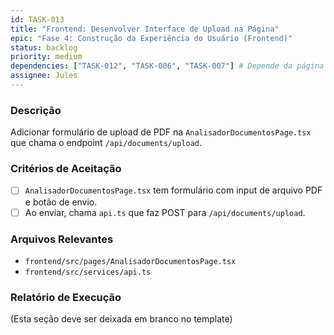 ```yaml
---
id: TASK-013
title: "Frontend: Desenvolver Interface de Upload na Página"
epic: "Fase 4: Construção da Experiência do Usuário (Frontend)"
status: backlog
priority: medium
dependencies: ["TASK-012", "TASK-006", "TASK-007"] # Depende da página e do endpoint de upload da API
assignee: Jules
---
```


### Descrição

Adicionar formulário de upload de PDF na `AnalisadorDocumentosPage.tsx` que chama o endpoint `/api/documents/upload`.

### Critérios de Aceitação

- [ ] `AnalisadorDocumentosPage.tsx` tem formulário com input de arquivo PDF e botão de envio.
- [ ] Ao enviar, chama `api.ts` que faz POST para `/api/documents/upload`.

### Arquivos Relevantes

* `frontend/src/pages/AnalisadorDocumentosPage.tsx`
* `frontend/src/services/api.ts`

### Relatório de Execução

(Esta seção deve ser deixada em branco no template)
